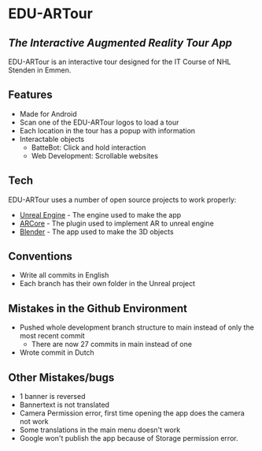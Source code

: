 # EDU-ARTour
## _The Interactive Augmented Reality Tour App_

EDU-ARTour is an interactive tour designed for the IT Course of NHL Stenden in Emmen.

## Features

- Made for Android
- Scan one of the EDU-ARTour logos to load a tour
- Each location in the tour has a popup with information
- Interactable objects 
    - BatteBot: Click and hold interaction
    - Web Development: Scrollable websites

## Tech

EDU-ARTour uses a number of open source projects to work properly:

- [Unreal Engine](https://unrealengine.com/) - The engine used to make the app
- [ARCore](https://docs.unrealengine.com/4.27/en-US/SharingAndReleasing/XRDevelopment/AR/ARPlatforms/ARCore/) - The plugin used to implement AR to unreal engine
- [Blender](https://www.blender.org/) - The app used to make the 3D objects 


## Conventions
- Write all commits in English
- Each branch has their own folder in the Unreal project

## Mistakes in the Github Environment

- Pushed whole development branch structure to main instead of only the most recent commit
    - There are now 27 commits in main instead of one
- Wrote commit in Dutch

## Other Mistakes/bugs
- 1 banner is reversed
- Bannertext is not translated
- Camera Permission error, first time opening the app does the camera not work
- Some translations in the main menu doesn't work
- Google won't publish the app because of Storage permission error.